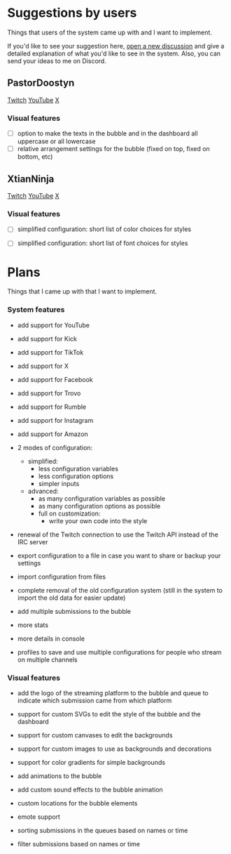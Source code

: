 # Suggestions by users
Things that users of the system came up with and I want to implement.

If you'd like to see your suggestion here, [open a new discussion](https://github.com/chinzistor/StreamerQnA/discussions/new?category=ideas) and give a detailed explanation of what you'd like to see in the system.
Also, you can send your ideas to me on Discord.

## PastorDoostyn
[Twitch](https://www.twitch.tv/pastordoostyn)
[YouTube](https://www.youtube.com/c/PastorDoostyn)
[X](https://x.com/PastorDoostyn)
### Visual features
- [ ] option to make the texts in the bubble and in the dashboard all uppercase or all lowercase
- [ ] relative arrangement settings for the bubble (fixed on top, fixed on bottom, etc)

## XtianNinja
[Twitch](https://www.twitch.tv/xtianninja)
[YouTube](https://www.youtube.com/@XtianNinjaYT)
[X](https://x.com/XtianNinja)
### Visual features
- [ ] simplified configuration: short list of color choices for styles
- [ ] simplified configuration: short list of font choices for styles


# Plans
Things that I came up with that I want to implement.
### System features
- add support for YouTube
- add support for Kick
- add support for TikTok
- add support for X
- add support for Facebook
- add support for Trovo
- add support for Rumble
- add support for Instagram
- add support for Amazon


- 2 modes of configuration:
  - simplified:
    - less configuration variables
    - less configuration options
    - simpler inputs
  - advanced:
    - as many configuration variables as possible
    - as many configuration options as possible
    - full on customization:
      - write your own code into the style


- renewal of the Twitch connection to use the Twitch API instead of the IRC server


- export configuration to a file in case you want to share or backup your settings
- import configuration from files
- complete removal of the old configuration system (still in the system to import the old data for easier update)


- add multiple submissions to the bubble


- more stats
- more details in console


- profiles to save and use multiple configurations for people who stream on multiple channels

### Visual features
- add the logo of the streaming platform to the bubble and queue to indicate which submission came from which platform
- support for custom SVGs to edit the style of the bubble and the dashboard
- support for custom canvases to edit the backgrounds
- support for custom images to use as backgrounds and decorations
- support for color gradients for simple backgrounds
- add animations to the bubble
- add custom sound effects to the bubble animation
- custom locations for the bubble elements

- emote support

- sorting submissions in the queues based on names or time
- filter submissions based on names or time
